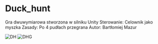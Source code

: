 # Duck_hunt
Gra dwuwymiarowa stworzona w silniku Unity
Sterowanie: Celownik jako myszka
Zasady: Po 4 pudłach przegrana
Autor: Bartłomiej Mazur

![DH](https://user-images.githubusercontent.com/67196774/152243190-d20200f9-acca-4c07-86b3-9e33e1c393af.png)
![DHG](https://user-images.githubusercontent.com/67196774/152243245-061540cc-f85c-4967-853f-e663bf9de445.png)
